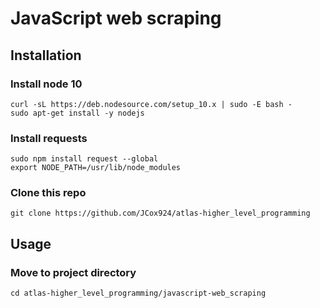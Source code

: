 # JavaScript web scraping

## Installation

### Install node 10
```shell
curl -sL https://deb.nodesource.com/setup_10.x | sudo -E bash -
sudo apt-get install -y nodejs
```
### Install requests
```shell
sudo npm install request --global
export NODE_PATH=/usr/lib/node_modules
```
### Clone this repo
```shell
git clone https://github.com/JCox924/atlas-higher_level_programming
```

## Usage

### Move to project directory
```shell
cd atlas-higher_level_programming/javascript-web_scraping
```
